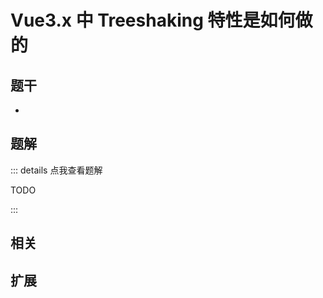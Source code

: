 # Vue3.x 中 Treeshaking 特性是如何做的


## 题干

- 



## 题解

::: details 点我查看题解

  TODO

:::



## 相关



## 扩展
